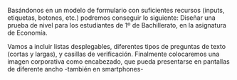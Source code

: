 Basándonos en un modelo de formulario con suficientes recursos (inputs, etiquetas, botones, etc.) podremos conseguir lo siguiente:
Diseñar una prueba de nivel para los estudiantes de 1º de Bachillerato, en la asignatura de Economía.

Vamos a incluir listas desplegables, diferentes tipos de preguntas de texto (cortas y largas), y casillas de verificación.
Finalmente colocaremos una imagen corporativa como encabezado, que pueda presentarse en pantallas de diferente ancho -también en smartphones-
